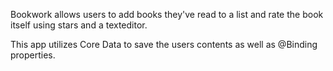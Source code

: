 Bookwork allows users to add books they've read to a list and rate the book itself using stars and a texteditor.

This app utilizes Core Data to save the users contents as well as @Binding properties.
